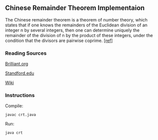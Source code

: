 ## Chinese Remainder Theorem Implementaion
The Chinese remainder theorem is a theorem of number theory, which states that if one knows the remainders of the Euclidean division of an integer n by several integers, then one can determine uniquely the remainder of the division of n by the product of these integers, under the condition that the divisors are pairwise coprime. [[ref]](https://en.wikipedia.org/wiki/Chinese_remainder_theorem)
### Reading Sources
[Brilliant.org](https://brilliant.org/wiki/chinese-remainder-theorem/)

[Standford.edu](https://crypto.stanford.edu/pbc/notes/numbertheory/crt.html)

[Wiki](https://en.wikipedia.org/wiki/Chinese_remainder_theorem)

### Instructions

Compile:

```
javac crt.java
```
Run:
```
java crt
```